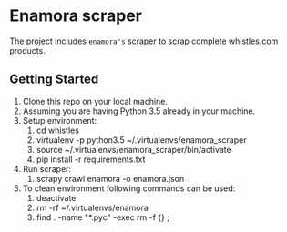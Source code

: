Enamora scraper
=======

The project includes `enamora's` scraper to scrap complete whistles.com products.

## Getting Started

1. Clone this repo on your local machine.
1. Assuming you are having Python 3.5 already in your machine.
1. Setup environment:
    1. cd whistles
    1. virtualenv -p python3.5 ~/.virtualenvs/enamora_scraper
    1. source ~/.virtualenvs/enamora_scraper/bin/activate
    1. pip install -r requirements.txt
1. Run scraper:
    1. scrapy crawl enamora -o enamora.json
1. To clean environment following commands can be used:
    1. deactivate
    1. rm -rf ~/.virtualenvs/enamora
    1. find . -name "*.pyc" -exec rm -f {} \;